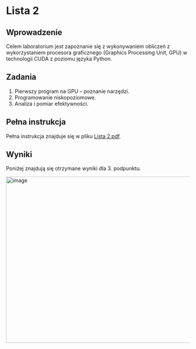 # Lista 2

## Wprowadzenie

Celem laboratorium jest zapoznanie się z wykonywaniem obliczeń z wykorzystaniem procesora graficznego (Graphics Processing Unit, GPU) w technologii CUDA z poziomu języka Python.

## Zadania

1. Pierwszy program na GPU – poznanie narzędzi.
2. Programowanie niskopoziomowe.
3. Analiza i pomiar efektywności.

## Pełna instrukcja

Pełna instrukcja znajduje się w pliku [Lista 2.pdf](https://kam.pwr.edu.pl/piotr-p-nowakpwr-edu-pl/files//Materia%C5%82y/Programowanie%20r%C3%B3wnoleg%C5%82e%20i%20rozproszone/Lista%202.pdf).

## Wyniki

Poniżej znajdują się otrzymane wyniki dla 3. podpunktu.

<img width="576" height="455" alt="image" src="https://github.com/user-attachments/assets/1c2a281f-e545-4365-ba9d-e0438de8b3e2" />
